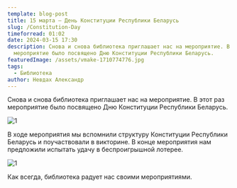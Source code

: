 ```yaml
---
template: blog-post
title: 15 марта — День Конституции Республики Беларусь
slug: /Constitution-Day
timeforread: 01:02
date: 2024-03-15 17:30
description: Снова и снова библиотека приглашает нас на мероприятие. В этот раз,
  мероприятие было посвящено Дню Конституции Республики Беларусь.
featuredImage: /assets/vmake-1710774776.jpg
tags:
  - Библиотека
author: Невдах Александр
---
```

Снова и снова библиотека приглашает нас на мероприятие. В этот раз мероприятие было посвящено Дню Конституции Республики Беларусь.

![1](/assets/photo_1_2024-03-15_19-04-43.jpg "1")

В﻿ ходе мероприятия мы вспомнили структуру Конституции Республики Беларусь и поучаствовали в викторине. В конце мероприятия нам предложили испытать удачу в беспроигрышной лотерее. 

![1](/assets/photo_2_2024-03-15_19-05-02.jpg "1")

К﻿ак всегда, библиотека радует нас своими мероприятиями.